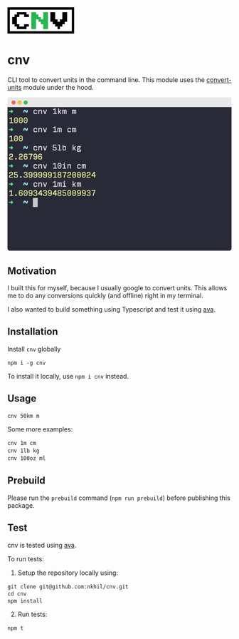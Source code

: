 <img src="./img/logo.png" width="150px">

# cnv

CLI tool to convert units in the command line. This module uses the [convert-units](https://github.com/convert-units/convert-units) module under the hood.

<img src="./img/screenshot.png">

## Motivation

I built this for myself, because I usually google to convert units. This allows me to do any conversions quickly (and offline) right in my terminal.

I also wanted to build something using Typescript and test it using [ava](https://github.com/avajs/ava).

## Installation

Install `cnv` globally

```
npm i -g cnv
```

To install it locally, use `npm i cnv` instead.

## Usage

```bash
cnv 50km m
```

Some more examples:

```bash
cnv 1m cm
cnv 1lb kg
cnv 100oz ml
```

## Prebuild

Please run the `prebuild` command (`npm run prebuild`) before publishing this package.

## Test

cnv is tested using [ava](https://github.com/avajs/ava).

To run tests:

1. Setup the repository locally using:

```
git clone git@github.com:nkhil/cnv.git
cd cnv
npm install
```

2. Run tests:

```
npm t
```
